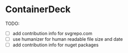 # ContainerDeck

TODO:

- [ ] add contribution info for svgrepo.com
- [ ] use humanizer for human readable file size and date
- [ ] add contribution info for nuget packages